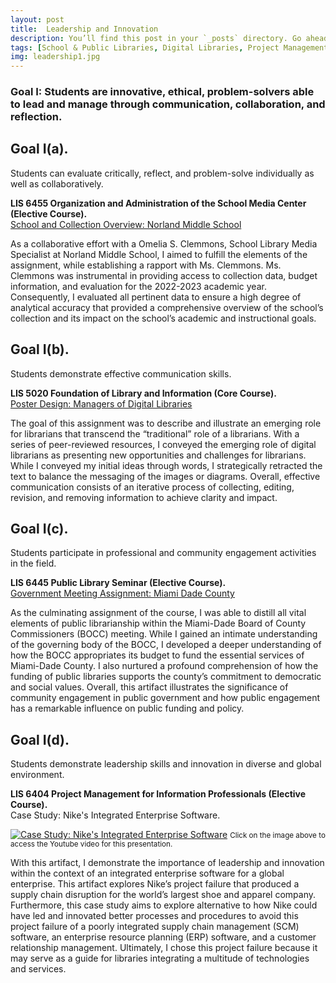 ```yaml
---
layout: post
title:  Leadership and Innovation
description: You’ll find this post in your `_posts` directory. Go ahead and edit it and re-build the site to see your changes. # Add post description (optional)
tags: [School & Public Libraries, Digital Libraries, Project Management]
img: leadership1.jpg
---
```

### Goal I: Students are innovative, ethical, problem-solvers able to lead and manage through communication, collaboration, and reflection.

## Goal I(a).
Students can evaluate critically, reflect, and problem-solve individually as well as collaboratively.

<p><b>LIS 6455 Organization and Administration of the School Media Center (Elective Course).</b><br/><a href="https://eoroyal26.github.io/assets/pdf/School-Collection-Overview_NMS3.pdf" target="blank">School and Collection Overview: Norland Middle School</a></p>

As a collaborative effort with a Omelia S. Clemmons, School Library Media Specialist at Norland Middle School, I aimed to fulfill the elements of the assignment, while establishing a rapport with Ms. Clemmons. Ms. Clemmons was instrumental in providing access to collection data, budget information, and evaluation for the 2022-2023 academic year. Consequently, I evaluated all pertinent data to ensure a high degree of analytical accuracy that provided a comprehensive overview of the school’s collection and its impact on the school’s academic and instructional goals.

## Goal I(b).
Students demonstrate effective communication skills.

<p><b>LIS 5020 Foundation of Library and Information (Core Course).</b><br/><a href="https://eoroyal26.github.io/assets/pdf/Poster_Managers-of-Digital-Libraries2.pdf" target="blank">Poster Design: Managers of Digital Libraries</a></p>

The goal of this assignment was to describe and illustrate an emerging role for librarians that transcend the “traditional” role of a librarians. With a series of peer-reviewed resources, I conveyed the emerging role of digital librarians as presenting new opportunities and challenges for librarians. While I conveyed my initial ideas through words, I strategically retracted the text to balance the messaging of the images or diagrams. Overall, effective communication consists of an iterative process of collecting, editing, revision, and removing information to achieve clarity and impact.

## Goal I(c). 
Students participate in professional and community engagement activities in the field.

<p><b>LIS 6445 Public Library Seminar (Elective Course).</b><br/><a href="https://eoroyal26.github.io/assets/pdf/Government-Meeting-Report.pdf" target="blank">Government Meeting Assignment: Miami Dade County</a></p>

As the culminating assignment of the course, I was able to distill all vital elements of public librarianship within the Miami-Dade Board of County Commissioners (BOCC) meeting. While I gained an intimate understanding of the governing body of the BOCC, I developed a deeper understanding of how the BOCC appropriates its budget to fund the essential services of Miami-Dade County. I also nurtured a profound comprehension of how the funding of public libraries supports the county’s commitment to democratic and social values. Overall, this artifact illustrates the significance of community engagement in public government and how public engagement has a remarkable influence on public funding and policy.

## Goal I(d). 
Students demonstrate leadership skills and innovation in diverse and global environment.

<p><b>LIS 6404 Project Management for Information Professionals (Elective Course).</b><br/>Case Study: Nike's Integrated Enterprise Software.</p>

[![Case Study: Nike's Integrated Enterprise Software]({{site.baseurl}}/assets/img/Thumbnail_Casestudy.png)](https://www.youtube.com/watch?v=Yc7raLh7rjQ)
<small>Click on the image above to access the Youtube video for this presentation.</small>

With this artifact, I demonstrate the importance of leadership and innovation within the context of an integrated enterprise software for a global enterprise. This artifact explores Nike’s project failure that produced a supply chain disruption for the world’s largest shoe and apparel company. Furthermore, this case study aims to explore alternative to how Nike could have led and innovated better processes and procedures to avoid this project failure of a poorly integrated supply chain management (SCM) software, an enterprise resource planning (ERP) software, and a customer relationship management. Ultimately, I chose this project failure because it may serve as a guide for libraries integrating a multitude of technologies and services.

<!--Check out the [Jekyll docs][jekyll-docs] for more info on how to get the most out of Jekyll. File all bugs/feature requests at [Jekyll’s GitHub repo][jekyll-gh]. If you have questions, you can ask them on [Jekyll Talk][jekyll-talk].-->

[jekyll-docs]: https://jekyllrb.com/docs/home
[jekyll-gh]:   https://github.com/jekyll/jekyll
[jekyll-talk]: https://talk.jekyllrb.com/
